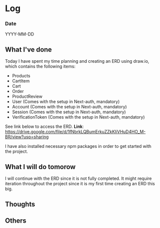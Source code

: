 # Log

### Date

YYYY-MM-DD

## What I've done

Today I have spent my time planning and creating an ERD using draw.io, which contains the following items:

- Products
- CartItem
- Cart
- Order
- ProductReview
- User (Comes with the setup in Next-auth, mandatory)
- Account (Comes with the setup in Next-auth, mandatory)
- Session (Comes with the setup in Next-auth, mandatory)
- VerificationToken (Comes with the setup in Next-auth, mandatory)

See link below to access the ERD.
**Link**: https://drive.google.com/file/d/1fNbrkLQBumErkuZZkKIiVHuD4HO_M-BR/view?usp=sharing

I have also installed necessary npm packages in order to get started with the project.

## What I will do tomorow

I will continue with the ERD since it is not fully completed. It might require iteration throughout the project since it is my first time creating an ERD this big.

## Thoughts

## Others
